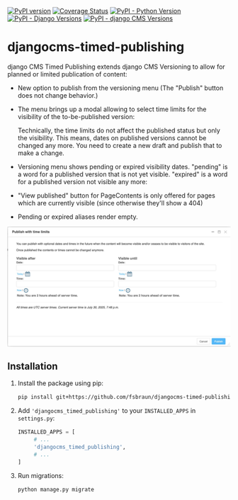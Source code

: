 [![PyPI version](https://badge.fury.io/py/djangocms-timed-publishing.svg)](http://badge.fury.io/py/djangocms-timed-publishing)
[![Coverage Status](https://codecov.io/gh/fsbraun/djangocms-timed-publishing/graph/badge.svg?token=EQeaSCSVkU)](https://codecov.io/gh/fsbraun/djangocms-timed-publishing)
[![PyPI - Python Version](https://img.shields.io/pypi/pyversions/djangocms-timed-publishing)](https://pypi.org/project/djangocms-timed-publishing/)
[![PyPI - Django Versions](https://img.shields.io/pypi/frameworkversions/django/djangocms-timed-publishing)](https://www.djangoproject.com/)
[![PyPI - django CMS Versions](https://img.shields.io/pypi/frameworkversions/django-cms/djangocms-timed-publishing)](https://www.django-cms.org/)


# djangocms-timed-publishing
django CMS Timed Publishing extends django CMS Versioning to allow for planned or limited publication of content:

* New option to publish from the versioning menu (The "Publish" button does not change behavior.)

* The menu brings up a modal allowing to select time limits for the visibility of the to-be-published version:

  Technically, the time limits do not affect the published status but only the visibility. This means, dates on published versions cannot be changed any more. You need to create a new draft and publish that to make a change.

* Versioning menu shows pending or expired visibility dates. "pending" is a word for a published version that is
  not yet visible. "expired" is a word for a published version not visible any more:

* "View published" button for PageContents is only offered for pages which are currently visible
  (since otherwise they'll show a 404)

* Pending or expired aliases render empty.


![Timed Publishing](timed-publishing.jpg)

## Installation

1. Install the package using pip:

    ```bash
    pip install git+https://github.com/fsbraun/djangocms-timed-publishing
    ```

2. Add `'djangocms_timed_publishing'` to your `INSTALLED_APPS` in `settings.py`:

    ```python
    INSTALLED_APPS = [
         # ...
         'djangocms_timed_publishing',
         # ...
    ]
    ```

3. Run migrations:

    ```bash
    python manage.py migrate
    ```
